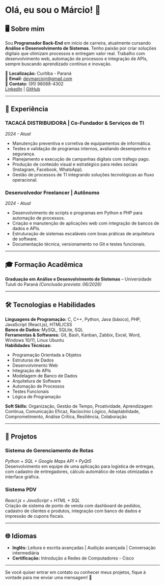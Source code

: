 # Olá, eu sou o Márcio! 👋

## 🖥 Sobre mim
Sou **Programador Back-End** em início de carreira, atualmente cursando **Análise e Desenvolvimento de Sistemas**. Tenho paixão por criar soluções digitais que otimizam processos e entregam valor real. Trabalho com desenvolvimento web, automação de processos e integração de APIs, sempre buscando aprendizado contínuo e inovação.  

📍 **Localização:** Curitiba - Paraná  
📧 **Email:** [devmarciojr@gmail.com](mailto:devmarciojr@gmail.com)  
📱 **Contato:** (91) 98088-4302  
[LinkedIn](#) | [GitHub](#)

---

## 💼 Experiência

### **TACACÁ DISTRIBUIDORA | Co-Fundador & Serviços de TI**  
*2024 - Atual*  
- Manutenção preventiva e corretiva de equipamentos de informática.  
- Testes e validação de programas internos, avaliando desempenho e segurança.  
- Planejamento e execução de campanhas digitais com tráfego pago.  
- Produção de conteúdo visual e estratégico para redes sociais (Instagram, Facebook, WhatsApp).  
- Gestão de processos de TI integrando soluções tecnológicas ao fluxo operacional.  

### **Desenvolvedor Freelancer | Autônomo**  
*2024 - Atual*  
- Desenvolvimento de scripts e programas em Python e PHP para automação de processos.  
- Criação e manutenção de aplicações web com integração de bancos de dados e APIs.  
- Estruturação de sistemas escaláveis com boas práticas de arquitetura de software.  
- Documentação técnica, versionamento no Git e testes funcionais.

---

## 🎓 Formação Acadêmica
**Graduação em Análise e Desenvolvimento de Sistemas** – Universidade Tuiuti do Paraná *(Conclusão prevista: 06/2026)*

---

## 🛠 Tecnologias e Habilidades

**Linguagens de Programação:** C, C++, Python, Java (básico), PHP, JavaScript (React.js), HTML/CSS  
**Banco de Dados:** MySQL, SQLite, SQL  
**Ferramentas & Softwares:** Git, Bash, Kanban, Zabbix, Excel, Word, Windows 10/11, Linux Ubuntu  
**Habilidades Técnicas:**  
- Programação Orientada a Objetos  
- Estruturas de Dados  
- Desenvolvimento Web  
- Integração de APIs  
- Modelagem de Banco de Dados  
- Arquitetura de Software  
- Automação de Processos  
- Testes Funcionais  
- Lógica de Programação  

**Soft Skills:** Organização, Gestão de Tempo, Proatividade, Aprendizagem Contínua, Comunicação Eficaz, Raciocínio Lógico, Adaptabilidade, Comprometimento, Análise Crítica, Resiliência, Colaboração  

---

## 🌟 Projetos

### **Sistema de Gerenciamento de Rotas**  
*Python + SQL + Google Maps API + PyQt5*  
Desenvolvimento em equipe de uma aplicação para logística de entregas, com cadastro de entregadores, cálculo automático de rotas otimizadas e interface gráfica.

### **Sistema PDV**  
*React.js + JavaScript + HTML + SQL*  
Criação de sistema de ponto de venda com dashboard de pedidos, cadastro de clientes e produtos, integração com banco de dados e impressão de cupons fiscais.

---

## 🌐 Idiomas
- **Inglês:** Leitura e escrita avançadas | Audição avançada | Conversação intermediária  
- **Certificação:** Introdução a Redes de Computadores - Cisco

---

Se você quiser entrar em contato ou conhecer meus projetos, fique à vontade para me enviar uma mensagem! 🚀

